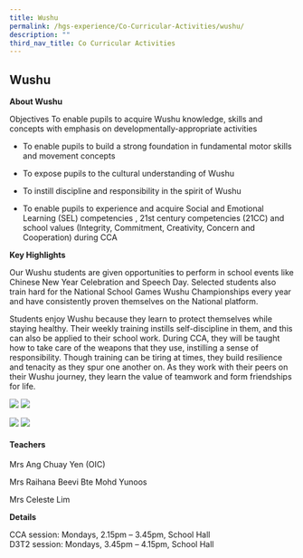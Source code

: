 ```yaml
---
title: Wushu
permalink: /hgs-experience/Co-Curricular-Activities/wushu/
description: ""
third_nav_title: Co Curricular Activities
---
```


## Wushu

 
**About Wushu**

Objectives To enable pupils to acquire Wushu knowledge, skills and concepts with emphasis on developmentally-appropriate activities

*   To enable pupils to build a strong foundation in fundamental motor skills and movement concepts
    
*   To expose pupils to the cultural understanding of Wushu
    
*   To instill discipline and responsibility in the spirit of Wushu
    
*   To enable pupils to experience and acquire Social and Emotional Learning (SEL) competencies , 21st century competencies (21CC) and school values (Integrity, Commitment, Creativity, Concern and Cooperation) during CCA
    

**Key Highlights**

Our Wushu students are given opportunities to perform in school events like Chinese New Year Celebration and Speech Day. Selected students also train hard for the National School Games Wushu Championships every year and have consistently proven themselves on the National platform.

Students enjoy Wushu because they learn to protect themselves while staying healthy. Their weekly training instills self-discipline in them, and this can also be applied to their school work. During CCA, they will be taught how to take care of the weapons that they use, instilling a sense of responsibility. Though training can be tiring at times, they build resilience and tenacity as they spur one another on. As they work with their peers on their Wushu journey, they learn the value of teamwork and form friendships for life.

  

![](https://lh4.googleusercontent.com/0gpdxq908Q1cZMRc-w3sXMoljyfLeDxbYilshEE42XCFGM6SsVGEuZXi-ricJnTW39M9g5PSXP816zpvhzfiZyFNdyJ9BA6aw34Z4DuRWSUn46fQvrN-gz1LkIH67RO5K-SBdQe2EW8kd0b70E3Paw) ![](https://lh3.googleusercontent.com/gj77TjGO7RhW2RVGkUpcxIyldReQ_c3YFj54jofE0HwUaqukkCW2XD2An1zrmiMeBcOgkf2_CzBQyuupc9IAcwG_pEV24agKo5gUtENHo8EEk_zMXr54qhxMDYogWFyzIlvFTk9NZ0InKb-z6XnozQ)

  

![](https://lh5.googleusercontent.com/JQReuGqAsgX7w2r2L-N42LvY1HEBlVs0gxmwPpRvoZDigq0CmSs4hTvUEIeBjhUNaCONbCs-x1qm6aFnICfjQ29NkedkTO41zXr_uY0A76xko0TpO2w2Gf_oJJ5O1zMNhI12f6rIXfuOmsmHD1Nqmg) ![](https://lh4.googleusercontent.com/YOKO1ojvEqU3i2aZ794mBwBqL06vl45hUBoRng0j8ZiAXYUFDNCq4FuUxCXo59GO45nAFusfj6m0kJ7RsYIbg83p86VF5XHHKsLWwcoU-RaDL3HV1ZOmGANuR0x1AiLrKo4UtL0-H9blofXycHywaA)

  

#### Teachers

Mrs Ang Chuay Yen (OIC)

Mrs Raihana Beevi Bte Mohd Yunoos

Mrs Celeste Lim  
  

**Details**

CCA session: Mondays, 2.15pm – 3.45pm, School Hall  
D3T2 session: Mondays, 3.45pm – 4.15pm, School Hall
